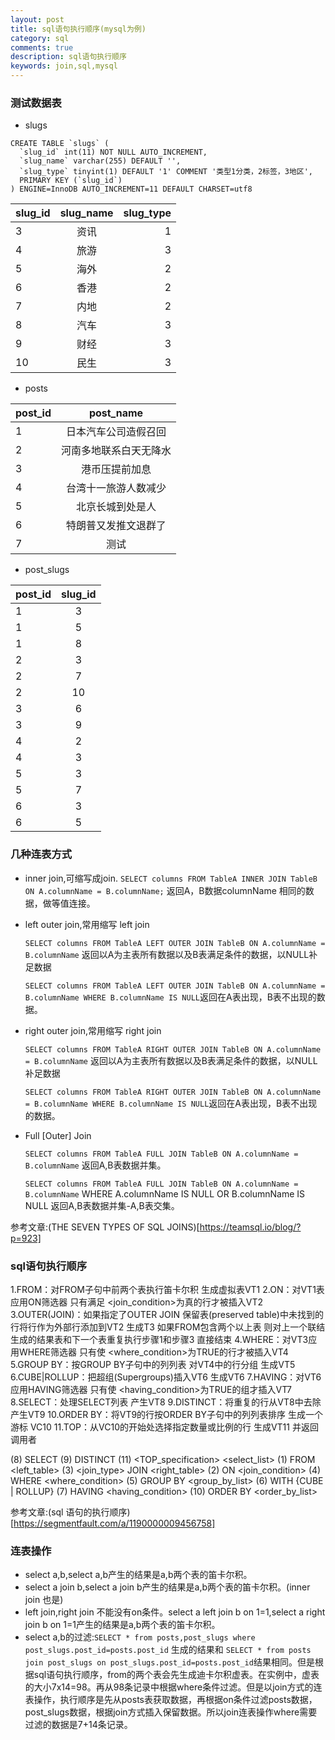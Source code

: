 ```yaml
---
layout: post
title: sql语句执行顺序(mysql为例)
category: sql
comments: true
description: sql语句执行顺序
keywords: join,sql,mysql
---
```



### 测试数据表

* slugs

```
CREATE TABLE `slugs` (
  `slug_id` int(11) NOT NULL AUTO_INCREMENT,
  `slug_name` varchar(255) DEFAULT '',
  `slug_type` tinyint(1) DEFAULT '1' COMMENT '类型1分类，2标签，3地区',
  PRIMARY KEY (`slug_id`)
) ENGINE=InnoDB AUTO_INCREMENT=11 DEFAULT CHARSET=utf8
```

| slug_id   |      slug_name      |  slug_type |
|----------|:-------------:|------:|
|	3	|	资讯		|	1	|
|	4	|	旅游		|	3	|
|	5	|	海外		|	2	|
|	6	|	香港		|	2	|
|	7	|	内地		|	2	|
|	8	|	汽车		|	3	|
|	9	|	财经		|	3	|
|	10	|	民生		|	3	|


*	posts

| post_id	|post_name	|
|:----------|:---------:|
| 1	|日本汽车公司造假召回|
| 2	|河南多地联系白天无降水|
| 3	|港币压提前加息|
| 4	|台湾十一旅游人数减少|
| 5	|北京长城到处是人|
| 6	|特朗普又发推文退群了|
| 7	|测试|

*	post_slugs

| post_id	| slug_id | 
|:----------|:---------:|
| 1		| 3 | 
| 1		| 5 | 
| 1		| 8 | 
| 2		| 3 | 
| 2		| 7 | 
| 2		| 10 | 
| 3		| 6 | 
| 3		| 9 | 
| 4		| 2 | 
| 4		| 3 | 
| 5		| 3 | 
| 5		| 7 | 
| 6		| 3 | 
| 6		| 5 | 


### 几种连表方式
*	inner join,可缩写成join. ``SELECT columns FROM TableA INNER JOIN TableB ON A.columnName = B.columnName;`` 返回A，B数据columnName 相同的数据，做等值连接。

*	left outer join,常用缩写 left join

	``SELECT columns FROM TableA LEFT OUTER JOIN TableB ON A.columnName = B.columnName`` 返回以A为主表所有数据以及B表满足条件的数据，以NULL补足数据

	``SELECT columns FROM TableA LEFT OUTER JOIN TableB ON A.columnName = B.columnName WHERE B.columnName IS NULL``返回在A表出现，B表不出现的数据。

*	right outer join,常用缩写 right join

	``SELECT columns FROM TableA RIGHT OUTER JOIN TableB ON A.columnName = B.columnName`` 返回以A为主表所有数据以及B表满足条件的数据，以NULL补足数据

	``SELECT columns FROM TableA RIGHT OUTER JOIN TableB ON A.columnName = B.columnName WHERE B.columnName IS NULL``返回在A表出现，B表不出现的数据。

*	Full [Outer] Join

	``SELECT columns FROM TableA FULL JOIN TableB ON A.columnName = B.columnName`` 返回A,B表数据并集。

	``SELECT columns FROM TableA FULL JOIN TableB ON A.columnName = B.columnName`` WHERE A.columnName IS NULL OR B.columnName IS NULL 返回A,B表数据并集-A,B表交集。

参考文章:(THE SEVEN TYPES OF SQL JOINS)[https://teamsql.io/blog/?p=923]

### sql语句执行顺序

1.FROM：对FROM子句中前两个表执行笛卡尔积 生成虚拟表VT1
2.ON：对VT1表应用ON筛选器 只有满足 <join_condition>为真的行才被插入VT2
3.OUTER(JOIN)：如果指定了OUTER JOIN 保留表(preserved table)中未找到的行将行作为外部行添加到VT2 生成T3
如果FROM包含两个以上表 则对上一个联结生成的结果表和下一个表重复执行步骤1和步骤3 直接结束
4.WHERE：对VT3应用WHERE筛选器 只有使 <where_condition>为TRUE的行才被插入VT4
5.GROUP BY：按GROUP BY子句中的列列表 对VT4中的行分组 生成VT5
6.CUBE|ROLLUP：把超组(Supergroups)插入VT6 生成VT6
7.HAVING：对VT6应用HAVING筛选器 只有使 <having_condition>为TRUE的组才插入VT7
8.SELECT：处理SELECT列表 产生VT8
9.DISTINCT：将重复的行从VT8中去除 产生VT9
10.ORDER BY：将VT9的行按ORDER BY子句中的列列表排序 生成一个游标 VC10
11.TOP：从VC10的开始处选择指定数量或比例的行 生成VT11 并返回调用者

(8) SELECT (9) DISTINCT (11) <TOP_specification> <select_list>
(1) FROM <left_table>
(3) <join_type> JOIN <right_table>
(2) ON <join_condition>
(4) WHERE <where_condition>
(5) GROUP BY <group_by_list>
(6) WITH {CUBE | ROLLUP}
(7) HAVING <having_condition>
(10) ORDER BY <order_by_list>

参考文章:(sql 语句的执行顺序)[https://segmentfault.com/a/1190000009456758]

### 连表操作

*	 select a,b,select a,b产生的结果是a,b两个表的笛卡尔积。
*	 select a join b,select a join b产生的结果是a,b两个表的笛卡尔积。(inner join 也是)
*	left join,right join 不能没有on条件。select a left join b on 1=1,select a right join b on 1=1产生的结果是a,b两个表的笛卡尔积。
*	select a,b的过滤:``SELECT * from posts,post_slugs where post_slugs.post_id=posts.post_id`` 生成的结果和 ``SELECT * from posts join post_slugs on post_slugs.post_id=posts.post_id``结果相同。但是根据sql语句执行顺序，from的两个表会先生成迪卡尔积虚表。在实例中，虚表的大小7x14=98。再从98条记录中根据where条件过滤。但是以join方式的连表操作，执行顺序是先从posts表获取数据，再根据on条件过滤posts数据，post_slugs数据，根据join方式插入保留数据。所以join连表操作where需要过滤的数据是7+14条记录。




